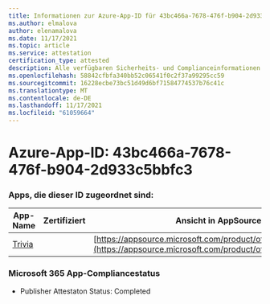 ```yaml
---
title: Informationen zur Azure-App-ID für 43bc466a-7678-476f-b904-2d933c5bbfc3
ms.author: elmalova
author: elenamalova
ms.date: 11/17/2021
ms.topic: article
ms.service: attestation
certification_type: attested
description: Alle verfügbaren Sicherheits- und Complianceinformationen für 43bc466a-7678-476f-b904-2d933c5bbfc3.
ms.openlocfilehash: 58842cfbfa340bb52c06541f0c2f37a99295cc59
ms.sourcegitcommit: 16228ecbe73bc51d49d6bf71584774537b76c41c
ms.translationtype: MT
ms.contentlocale: de-DE
ms.lasthandoff: 11/17/2021
ms.locfileid: "61059664"
---
```

# <a name="azure-app-id-43bc466a-7678-476f-b904-2d933c5bbfc3"></a>Azure-App-ID: 43bc466a-7678-476f-b904-2d933c5bbfc3


### <a name="apps-associated-with-this-id"></a>Apps, die dieser ID zugeordnet sind:
| **App-Name** | **Zertifiziert** | **Ansicht in AppSource** |
|--------------|---------------|-----------------------|
| [Trivia](https://docs.microsoft.com/microsoft-365-app-certification/forward/WA200001956) |  | [https://appsource.microsoft.com/product/office/WA200001956](https://appsource.microsoft.com/product/office/WA200001956) |

### <a name="microsoft-365-app-compliance-status"></a>Microsoft 365 App-Compliancestatus
- Publisher Attestaton Status: Completed
